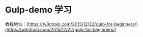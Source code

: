 # Gulp-demo 学习
教程地址：[https://w3ctrain.com/2015/12/22/gulp-for-beginners/](https://w3ctrain.com/2015/12/22/gulp-for-beginners/)


